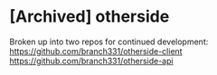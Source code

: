 # [Archived] otherside

Broken up into two repos for continued development:
https://github.com/branch331/otherside-client
https://github.com/branch331/otherside-api

